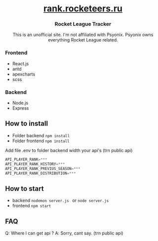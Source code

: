 [<h1 align="center">rank.rocketeers.ru</h1>](http://rank.rocketeers.ru)

<h3 align="center">Rocket League Tracker</h1>

<div align="center">This is an unofficial site. I'm not affiliated with Psyonix. Psyonix owns everything Rocket League related.</div>

### Frontend

- React.js
- antd
- apexcharts
- scss

### Backend

- Node.js
- Express

## How to install

- Folder backend `npm install`
- Folder frontend `npm install`

Add file .env to folder backend width your api's (trn public api)

```javascript
API_PLAYER_RANK=***
API_PLAYER_RANK_HISTORY=***
API_PLAYER_RANK_PREVIUS_SEASON=***
API_PLAYER_RANK_DISTRIBUTION=***
```

## How to start

- backend `nodemon server.js ` or `node server.js`
- frontend `npm start`

## FAQ

Q: Where l can get api ?
A: Sorry, cant say. (trn public api)
